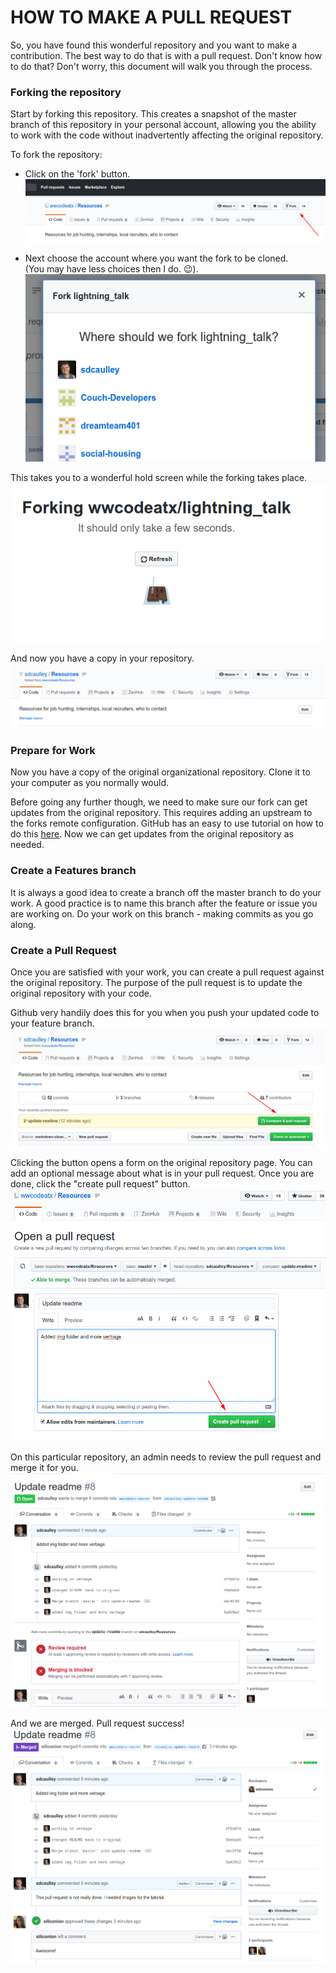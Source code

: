 HOW TO MAKE A PULL REQUEST
==========================

So, you have found this wonderful repository and you want to make a contribution.  The best way to do that is with a pull request.  Don't know how to do that?  Don't worry, this document will walk you through the process.

### Forking the repository
Start by forking this repository.  This creates a snapshot of the master branch of this repository in your personal account, allowing you the ability to work with the code without inadvertently affecting the original repository.

To fork the repository:
* Click on the 'fork' button.
![Image of the location of the fork button](./img/fork_button.png)

* Next choose the account where you want the fork to be cloned.</br>
  (You may have less choices then I do. :wink:).
![Image of account choice dialog for fork](./img/fork_account_dialog.png)

This takes you to a wonderful hold screen while the forking takes place.
![Image of Github fork page](./img/forking_image.png)

And now you have a copy in your repository.
![Image of fork in your own repository](./img/fork_in_repo.png)

### Prepare for Work
Now you have a copy of the original organizational repository.  Clone it to your computer as you normally would.  

Before going any further though, we need to make sure our fork can get updates from the original repository.  This requires adding an upstream to the forks remote configuration.  GitHub has an easy to use tutorial on how to do this [here](https://help.github.com/en/articles/configuring-a-remote-for-a-fork).  Now we can get updates from the original repository as needed.

### Create a Features branch
It is always a good idea to create a branch off the master branch to do your work.  A good practice is to name this branch after the feature or issue you are working on.  Do your work on this branch - making commits as you go along.

### Create a Pull Request
Once you are satisfied with your work, you can create a pull request against the original repository.  The purpose of the pull request is to update the original repository with your code.

Github very handily does this for you when you push your updated code to your feature branch.
![Image of pull request dialog](./img/pull_request_dialog.png)

Clicking the button opens a form on the original repository page.  You can add an optional message about what is in your pull request.  Once you are done, click the "create pull request" button.
![Image of pull request form](./img/pull_request_form.png)

On this particular repository, an admin needs to review the pull request and merge it for you.
![Image of merge dialog](./img/pull_request_merge_page.png)

And we are merged.  Pull request success!
![Image of final merge dialog](./img/final_merge.png)

